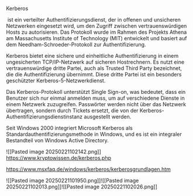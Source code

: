 Kerberos

 ist ein verteilter Authentifizierungsdienst, der in offenen und unsicheren Netzwerken eingesetzt wird, um den Zugriff zwischen vertrauenswürdigen Hosts zu autorisieren. Das Protokoll wurde im Rahmen des Projekts Athena am Massachusetts Institute of Technology (MIT) entwickelt und basiert auf dem Needham-Schroeder-Protokoll zur Authentifizierung.

Kerberos bietet eine sichere und einheitliche Authentifizierung in einem ungesicherten TCP/IP-Netzwerk auf sicheren Hostrechnern. Es nutzt eine vertrauenswürdige dritte Partei, auch als Trusted Third Party bezeichnet, die die Authentifizierung übernimmt. Diese dritte Partei ist ein besonders geschützter Kerberos-5-Netzwerkdienst.

Das Kerberos-Protokoll unterstützt Single Sign-on, was bedeutet, dass ein Benutzer sich nur einmal anmelden muss, um auf verschiedene Dienste in einem Netzwerk zuzugreifen. Passwörter werden nicht über das Netzwerk übertragen, sondern durch Tickets ersetzt, die von der Kerberos-Authentifizierungsdienstinstanz ausgestellt werden.

Seit Windows 2000 integriert Microsoft Kerberos als Standardauthentifizierungsmethode in Windows, und es ist ein integraler Bestandteil von Windows Active Directory.

![[Pasted image 20250221102142.png]]
https://www.kryptowissen.de/kerberos.php


https://www.msxfaq.de/windows/kerberos/kerberosgrundlagen.htm


![[Pasted image 20250221101950.png]]![[Pasted image 20250221102013.png]]![[Pasted image 20250221102026.png]]